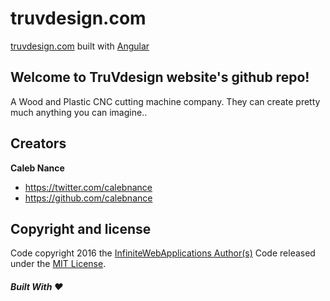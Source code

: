 truvdesign.com
=========
[truvdesign.com](truvdesign.com) built with [Angular](https://angularjs.org)

Welcome to TruVdesign website's github repo!
--------------------
A Wood and Plastic CNC cutting machine company. They can create pretty much anything you can imagine..

Creators
--------------------
**Caleb Nance**
- <https://twitter.com/calebnance>
- <https://github.com/calebnance>

Copyright and license
--------------------

Code copyright 2016 the [InfiniteWebApplications Author(s)](https://github.com/infinitewebapplications/truvdesign/graphs/contributors) Code released under the [MIT License](https://github.com/infinitewebapplications/truvdesign/blob/master/LICENSE).

##### Built With :heart:
